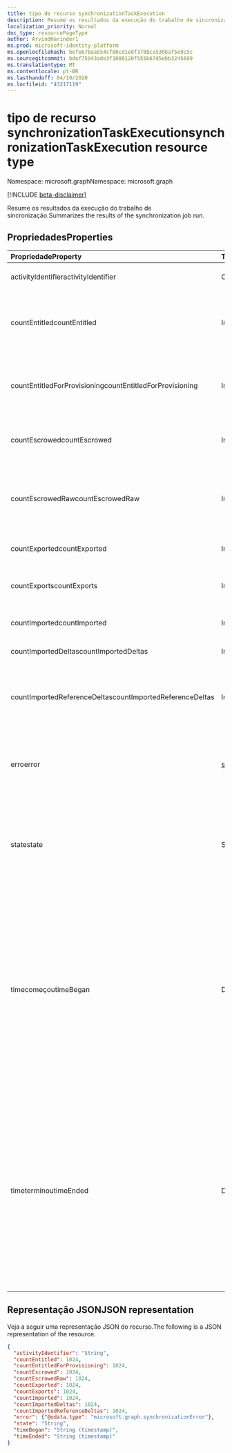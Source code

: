 ```yaml
---
title: tipo de recurso synchronizationTaskExecution
description: Resume os resultados da execução do trabalho de sincronização.
localization_priority: Normal
doc_type: resourcePageType
author: ArvindHarinder1
ms.prod: microsoft-identity-platform
ms.openlocfilehash: befe67baa554cf80cd1e8f3788ca530baf5e9c5c
ms.sourcegitcommit: bdef75943ade3f1080120f555b67d5ebb3245699
ms.translationtype: MT
ms.contentlocale: pt-BR
ms.lasthandoff: 04/10/2020
ms.locfileid: "43217119"
---
```

# <a name="synchronizationtaskexecution-resource-type"></a><span data-ttu-id="89167-103">tipo de recurso synchronizationTaskExecution</span><span class="sxs-lookup"><span data-stu-id="89167-103">synchronizationTaskExecution resource type</span></span>

<span data-ttu-id="89167-104">Namespace: microsoft.graph</span><span class="sxs-lookup"><span data-stu-id="89167-104">Namespace: microsoft.graph</span></span>

[!INCLUDE [beta-disclaimer](../../includes/beta-disclaimer.md)]

<span data-ttu-id="89167-105">Resume os resultados da execução do trabalho de sincronização.</span><span class="sxs-lookup"><span data-stu-id="89167-105">Summarizes the results of the synchronization job run.</span></span>

## <a name="properties"></a><span data-ttu-id="89167-106">Propriedades</span><span class="sxs-lookup"><span data-stu-id="89167-106">Properties</span></span>
| <span data-ttu-id="89167-107">Propriedade</span><span class="sxs-lookup"><span data-stu-id="89167-107">Property</span></span>     | <span data-ttu-id="89167-108">Tipo</span><span class="sxs-lookup"><span data-stu-id="89167-108">Type</span></span>   |<span data-ttu-id="89167-109">Descrição</span><span class="sxs-lookup"><span data-stu-id="89167-109">Description</span></span>|
|:---------------|:--------|:----------|
|<span data-ttu-id="89167-110">activityIdentifier</span><span class="sxs-lookup"><span data-stu-id="89167-110">activityIdentifier</span></span>           |<span data-ttu-id="89167-111">Cadeia de Caracteres</span><span class="sxs-lookup"><span data-stu-id="89167-111">String</span></span> |<span data-ttu-id="89167-112">Identificador do trabalho executado.</span><span class="sxs-lookup"><span data-stu-id="89167-112">Identifier of the job run.</span></span>|
|<span data-ttu-id="89167-113">countEntitled</span><span class="sxs-lookup"><span data-stu-id="89167-113">countEntitled</span></span>                |<span data-ttu-id="89167-114">Int64</span><span class="sxs-lookup"><span data-stu-id="89167-114">Int64</span></span>  |<span data-ttu-id="89167-115">Contagem de entradas processadas que foram atribuídas para este aplicativo.</span><span class="sxs-lookup"><span data-stu-id="89167-115">Count of processed entries that were assigned for this application.</span></span>|
|<span data-ttu-id="89167-116">countEntitledForProvisioning</span><span class="sxs-lookup"><span data-stu-id="89167-116">countEntitledForProvisioning</span></span> |<span data-ttu-id="89167-117">Int64</span><span class="sxs-lookup"><span data-stu-id="89167-117">Int64</span></span>  |<span data-ttu-id="89167-118">Contagem de entradas processadas que foram atribuídas para provisionamento.</span><span class="sxs-lookup"><span data-stu-id="89167-118">Count of processed entries that were assigned for provisioning.</span></span>|
|<span data-ttu-id="89167-119">countEscrowed</span><span class="sxs-lookup"><span data-stu-id="89167-119">countEscrowed</span></span>                |<span data-ttu-id="89167-120">Int64</span><span class="sxs-lookup"><span data-stu-id="89167-120">Int64</span></span>  |<span data-ttu-id="89167-121">Contagem de entradas que foram caução (erros).</span><span class="sxs-lookup"><span data-stu-id="89167-121">Count of entries that were escrowed (errors).</span></span>|
|<span data-ttu-id="89167-122">countEscrowedRaw</span><span class="sxs-lookup"><span data-stu-id="89167-122">countEscrowedRaw</span></span>             |<span data-ttu-id="89167-123">Int64</span><span class="sxs-lookup"><span data-stu-id="89167-123">Int64</span></span>  |<span data-ttu-id="89167-124">Contagem de entradas que foram caução, incluindo caução geradas pelo sistema.</span><span class="sxs-lookup"><span data-stu-id="89167-124">Count of entries that were escrowed, including system-generated escrows.</span></span>|
|<span data-ttu-id="89167-125">countExported</span><span class="sxs-lookup"><span data-stu-id="89167-125">countExported</span></span>                |<span data-ttu-id="89167-126">Int64</span><span class="sxs-lookup"><span data-stu-id="89167-126">Int64</span></span>  |<span data-ttu-id="89167-127">Contagem de entradas exportadas.</span><span class="sxs-lookup"><span data-stu-id="89167-127">Count of exported entries.</span></span>|
|<span data-ttu-id="89167-128">countExports</span><span class="sxs-lookup"><span data-stu-id="89167-128">countExports</span></span>                 |<span data-ttu-id="89167-129">Int64</span><span class="sxs-lookup"><span data-stu-id="89167-129">Int64</span></span>  |<span data-ttu-id="89167-130">Contagem de entradas que devem ser exportadas.</span><span class="sxs-lookup"><span data-stu-id="89167-130">Count of entries that were expected to be exported.</span></span>|
|<span data-ttu-id="89167-131">countImported</span><span class="sxs-lookup"><span data-stu-id="89167-131">countImported</span></span>                |<span data-ttu-id="89167-132">Int64</span><span class="sxs-lookup"><span data-stu-id="89167-132">Int64</span></span>  |<span data-ttu-id="89167-133">Contagem de entradas importadas.</span><span class="sxs-lookup"><span data-stu-id="89167-133">Count of imported entries.</span></span>|
|<span data-ttu-id="89167-134">countImportedDeltas</span><span class="sxs-lookup"><span data-stu-id="89167-134">countImportedDeltas</span></span>          |<span data-ttu-id="89167-135">Int64</span><span class="sxs-lookup"><span data-stu-id="89167-135">Int64</span></span>  |<span data-ttu-id="89167-136">Contagem de alterações delta importadas.</span><span class="sxs-lookup"><span data-stu-id="89167-136">Count of imported delta-changes.</span></span>|
|<span data-ttu-id="89167-137">countImportedReferenceDeltas</span><span class="sxs-lookup"><span data-stu-id="89167-137">countImportedReferenceDeltas</span></span> |<span data-ttu-id="89167-138">Int64</span><span class="sxs-lookup"><span data-stu-id="89167-138">Int64</span></span>  |<span data-ttu-id="89167-139">Contagem de alterações delta importadas referentes a alterações de referência.</span><span class="sxs-lookup"><span data-stu-id="89167-139">Count of imported delta-changes pertaining to reference changes.</span></span>|
|<span data-ttu-id="89167-140">erro</span><span class="sxs-lookup"><span data-stu-id="89167-140">error</span></span>                        |[<span data-ttu-id="89167-141">synchronizationError</span><span class="sxs-lookup"><span data-stu-id="89167-141">synchronizationError</span></span>](synchronization-synchronizationerror.md)|<span data-ttu-id="89167-142">Se for encontrado um erro, conterá um objeto **synchronizationError** com detalhes.</span><span class="sxs-lookup"><span data-stu-id="89167-142">If an error was encountered, contains a **synchronizationError** object with details.</span></span>|
|<span data-ttu-id="89167-143">state</span><span class="sxs-lookup"><span data-stu-id="89167-143">state</span></span>                        |<span data-ttu-id="89167-144">String</span><span class="sxs-lookup"><span data-stu-id="89167-144">String</span></span> |<span data-ttu-id="89167-145">Código que resume o resultado desta execução.</span><span class="sxs-lookup"><span data-stu-id="89167-145">Code summarizing the result of this run.</span></span> <span data-ttu-id="89167-146">Os valores possíveis são: `Succeeded`, `Failed`, `EntryLevelErrors`.</span><span class="sxs-lookup"><span data-stu-id="89167-146">Possible values are: `Succeeded`, `Failed`, `EntryLevelErrors`.</span></span>|
|<span data-ttu-id="89167-147">timecomeçou</span><span class="sxs-lookup"><span data-stu-id="89167-147">timeBegan</span></span>                    |<span data-ttu-id="89167-148">DateTimeOffset</span><span class="sxs-lookup"><span data-stu-id="89167-148">DateTimeOffset</span></span>|<span data-ttu-id="89167-149">Hora em que esta execução de trabalho começou.</span><span class="sxs-lookup"><span data-stu-id="89167-149">Time when this job run began.</span></span> <span data-ttu-id="89167-150">O tipo Timestamp representa informações de data e hora usando o formato ISO 8601 e está sempre no horário UTC.</span><span class="sxs-lookup"><span data-stu-id="89167-150">The Timestamp type represents date and time information using ISO 8601 format and is always in UTC time.</span></span> <span data-ttu-id="89167-151">Por exemplo, meia-noite em UTC no dia 1º de janeiro de 2014 teria esta aparência: `'2014-01-01T00:00:00Z'`.</span><span class="sxs-lookup"><span data-stu-id="89167-151">For example, midnight UTC on Jan 1, 2014 would look like this: `'2014-01-01T00:00:00Z'`.</span></span>|
|<span data-ttu-id="89167-152">timeterminou</span><span class="sxs-lookup"><span data-stu-id="89167-152">timeEnded</span></span>                    |<span data-ttu-id="89167-153">DateTimeOffset</span><span class="sxs-lookup"><span data-stu-id="89167-153">DateTimeOffset</span></span>|<span data-ttu-id="89167-154">Hora em que esse trabalho foi executado.</span><span class="sxs-lookup"><span data-stu-id="89167-154">Time when this job run ended.</span></span> <span data-ttu-id="89167-155">O tipo Timestamp representa informações de data e hora usando o formato ISO 8601 e está sempre no horário UTC.</span><span class="sxs-lookup"><span data-stu-id="89167-155">The Timestamp type represents date and time information using ISO 8601 format and is always in UTC time.</span></span> <span data-ttu-id="89167-156">Por exemplo, meia-noite em UTC no dia 1º de janeiro de 2014 teria esta aparência: `'2014-01-01T00:00:00Z'`.</span><span class="sxs-lookup"><span data-stu-id="89167-156">For example, midnight UTC on Jan 1, 2014 would look like this: `'2014-01-01T00:00:00Z'`.</span></span>|

## <a name="json-representation"></a><span data-ttu-id="89167-157">Representação JSON</span><span class="sxs-lookup"><span data-stu-id="89167-157">JSON representation</span></span>

<span data-ttu-id="89167-158">Veja a seguir uma representação JSON do recurso.</span><span class="sxs-lookup"><span data-stu-id="89167-158">The following is a JSON representation of the resource.</span></span>

<!-- {
  "blockType": "resource",
  "optionalProperties": [

  ],
  "@odata.type": "microsoft.graph.synchronizationTaskExecution"
}-->

```json
{
  "activityIdentifier": "String",
  "countEntitled": 1024,
  "countEntitledForProvisioning": 1024,
  "countEscrowed": 1024,
  "countEscrowedRaw": 1024,
  "countExported": 1024,
  "countExports": 1024,
  "countImported": 1024,
  "countImportedDeltas": 1024,
  "countImportedReferenceDeltas": 1024,
  "error": {"@odata.type": "microsoft.graph.synchronizationError"},
  "state": "String",
  "timeBegan": "String (timestamp)",
  "timeEnded": "String (timestamp)"
}

```

<!-- uuid: 8fcb5dbc-d5aa-4681-8e31-b001d5168d79
2015-10-25 14:57:30 UTC -->
<!--
{
  "type": "#page.annotation",
  "description": "synchronizationTaskExecution resource",
  "keywords": "",
  "section": "documentation",
  "tocPath": "",
  "suppressions": []
}
-->
